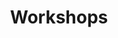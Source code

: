 ---
anchors:
    active: false
title: Workshops
menu: Workshops
onpage_menu: false
body_classes: "header-dark header-transparent "
content:
    items: '@self.modular'
    order:
        custom:
            - _hero
            - _highlights
            - _features-learn-apl-with-neural-nets
            - _learn-apl-with-neural-nets
            - _features-intro-python-genetic-algorithms
            - _intro-python-genetic-algorithms
            - _features-intro-latex
            - _intro-latex
            - _features-recreational-maths
            - _recreational-maths
            - _features-hands-on-cryptography
            - _hands-on-cryptography
            - _features-more-to-come
---